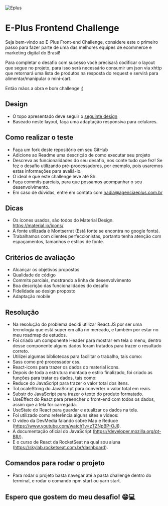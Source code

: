 ![Eplus](https://www.agenciaeplus.com.br/wp-content/themes/eplus/images/agencia-eplus-n-logo.png)

# E-Plus Frontend Challenge

Seja bem-vindo ao E-Plus Front-end Challenge, considere este o primeiro passo para fazer parte de uma das melhores equipes de ecommerce e marketing digital do Brasil!

Para completar o desafio com sucesso você precisará codificar o layout que segue no projeto, para isso será necessário consumir um json via xhttp que retornará uma lista de produtos na resposta do request e servirá para alimentar/manipular o mini-cart.

Então mãos a obra e bom challenge ;)

## Design

- O topo apresentado deve seguir o [seguinte design](https://projects.invisionapp.com/share/NARHXUS6HCF#/357617423_Eplus)
- Baseado neste layout, faça uma adaptação responsiva para celulares.

## Como realizar o teste

- Faça um fork deste repositório em seu GitHub
- Adicione ao Readme uma descrição de como executar seu projeto
- Descreva as funcionalidades do seu desafio, nos conte tudo que fez! Se fez o desafio utilizando pré-processadores, por exemplo, pois usaremos estas informações para avaliá-lo. 
- O ideal é que este challenge leve até 8h.
- Faça commits parciais, para que possamos acompanhar o seu desenvolvimento.
- Em caso de dúvidas, entre em contato com nadia@agenciaeplus.com.br

## Dicas

- Os ícones usados, são todos do Material Design. https://material.io/icons/
- A fonte utilizada é Montserrat (Está fonte se encontra no google fonts). 
- Trabalhamos com clientes perfeccionistas, portanto tenha atenção com espaçamentos, tamanhos e estilos de fonte. 

## Critérios de avaliação

- Alcançar os objetivos propostos
- Qualidade de código
- Commits parciais, mostrando a linha de desenvolvimento
- Boa descrição das funcionalidades do desafio
- Fidelidade ao design proposto
- Adaptação mobile

## Resolução

- Na resolução do problema decidi utilizar React.JS por ser uma tecnologia que está super em alta no mercado, e também por estar no meu roadmap de estudos.
- Foi criado um componente Header para mostrar em tela o menu, dentro desse componente alguns dados foram tratados para trazer o resultado correto.
- Utilizei algumas bibliotecas para facilitar o trabalho, tais como: 
 - Sass como pré processador css.
 - React-icons para trazer os dados do material icons.
- Depois de toda a estrutura montada e estilo finalizado, foi criado as funções para tratar os dados, tais como: 
 - Reduce do JavaScript para trazer o valor total dos itens.
 - ToLocaleString do JavaScript para converter o valor total em reais.
 - Substr do JavaScript para trazer o texto do produto formatado.
 - UseEffect do React para preencher o front-end com todos os dados, assim que a tela for carregada.
 - UseState do React para guardar e atualizar os dados na tela.
- Foi utilizado como referência alguns sites e vídeos: 
 - O vídeo da DevMedia falando sobre Map e Reduce (https://www.youtube.com/watch?v=zTZNpBP-OJI).
 - A documentação oficial do JavaScript (https://developer.mozilla.org/pt-BR/).
 - E o curso de React da RocketSeat na qual sou aluna (https://skylab.rocketseat.com.br/dashboard).

 ## Comandos para rodar o projeto

 - Para rodar o projeto basta navegar até a pasta challenge dentro do terminal, e rodar o comando npm start ou yarn start.

 ## Espero que gostem do meu desafio! 😁💻